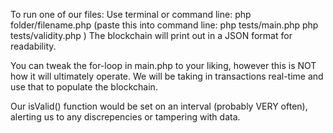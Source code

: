 To run one of our files:
    Use terminal or command line:
        php folder/filename.php
        (paste this into command line: 
            php tests/main.php
            php tests/validity.php
        )
The blockchain will print out in a JSON format for readability.

You can tweak the for-loop in main.php to your liking, however this is NOT how
it will ultimately operate. We will be taking in transactions real-time and use that to
populate the blockchain. 

Our isValid() function would be set on an interval (probably VERY often), alerting
us to any discrepencies or tampering with data.

